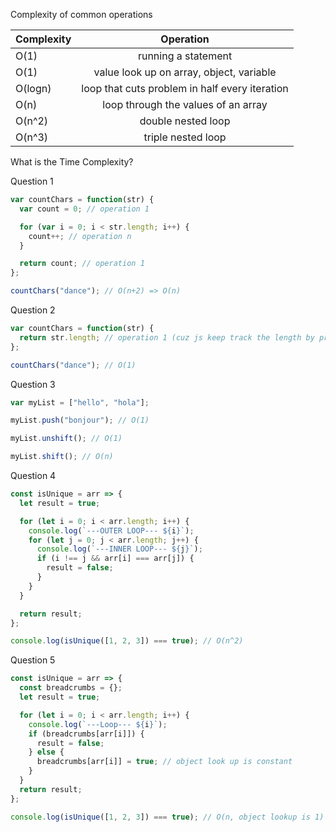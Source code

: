 Complexity of common operations

| Complexity |                   Operation                    |
| ---------- | :--------------------------------------------: |
| O(1)       |              running a statement               |
| O(1)       |    value look up on array, object, variable    |
| O(logn)    | loop that cuts problem in half every iteration |
| O(n)       |      loop through the values of an array       |
| O(n^2)     |               double nested loop               |
| O(n^3)     |               triple nested loop               |

What is the Time Complexity?

Question 1

```js
var countChars = function(str) {
  var count = 0; // operation 1

  for (var i = 0; i < str.length; i++) {
    count++; // operation n
  }

  return count; // operation 1
};

countChars("dance"); // O(n+2) => O(n)
```

Question 2

```js
var countChars = function(str) {
  return str.length; // operation 1 (cuz js keep track the length by property lookup)
};

countChars("dance"); // O(1)
```

Question 3

```js
var myList = ["hello", "hola"];

myList.push("bonjour"); // O(1)

myList.unshift(); // O(1)

myList.shift(); // O(n)
```

Question 4

```js
const isUnique = arr => {
  let result = true;

  for (let i = 0; i < arr.length; i++) {
    console.log(`---OUTER LOOP--- ${i}`);
    for (let j = 0; j < arr.length; j++) {
      console.log(`---INNER LOOP--- ${j}`);
      if (i !== j && arr[i] === arr[j]) {
        result = false;
      }
    }
  }

  return result;
};

console.log(isUnique([1, 2, 3]) === true); // O(n^2)
```

Question 5

```js
const isUnique = arr => {
  const breadcrumbs = {};
  let result = true;

  for (let i = 0; i < arr.length; i++) {
    console.log(`---Loop--- ${i}`);
    if (breadcrumbs[arr[i]]) {
      result = false;
    } else {
      breadcrumbs[arr[i]] = true; // object look up is constant
    }
  }
  return result;
};

console.log(isUnique([1, 2, 3]) === true); // O(n, object lookup is 1)
```
